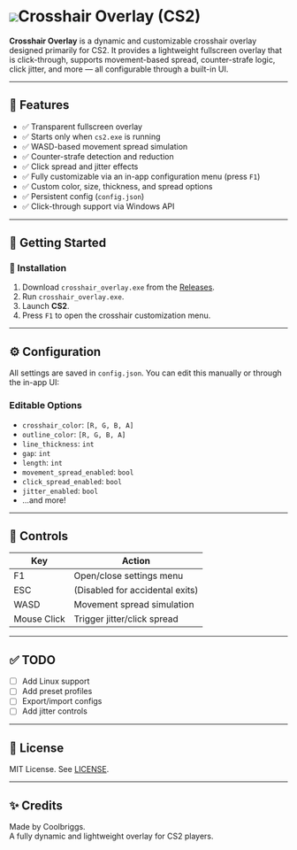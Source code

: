 # ![](https://i.imgur.com/C0iL7TK.png)Crosshair Overlay (CS2)

**Crosshair Overlay** is a dynamic and customizable crosshair overlay designed primarily for CS2. It provides a lightweight fullscreen overlay that is click-through, supports movement-based spread, counter-strafe logic, click jitter, and more — all configurable through a built-in UI.



---

## 🔧 Features

- ✅ Transparent fullscreen overlay  
- ✅ Starts only when `cs2.exe` is running  
- ✅ WASD-based movement spread simulation  
- ✅ Counter-strafe detection and reduction  
- ✅ Click spread and jitter effects  
- ✅ Fully customizable via an in-app configuration menu (press `F1`)  
- ✅ Custom color, size, thickness, and spread options  
- ✅ Persistent config (`config.json`)  
- ✅ Click-through support via Windows API  

---

## 🚀 Getting Started

### 📅 Installation

1. Download `crosshair_overlay.exe` from the [Releases](https://github.com/coolbriggs123/CrossHair-CS2/releases/tag/Release1.0).
2. Run `crosshair_overlay.exe`.
3. Launch **CS2**.
4. Press `F1` to open the crosshair customization menu.

---

## ⚙️ Configuration

All settings are saved in `config.json`. You can edit this manually or through the in-app UI:

### Editable Options

- `crosshair_color`: `[R, G, B, A]`
- `outline_color`: `[R, G, B, A]`
- `line_thickness`: `int`
- `gap`: `int`
- `length`: `int`
- `movement_spread_enabled`: `bool`
- `click_spread_enabled`: `bool`
- `jitter_enabled`: `bool`
- ...and more!

---

## 👟 Controls

| Key         | Action                          |
| ----------- | ------------------------------- |
| F1          | Open/close settings menu        |
| ESC         | (Disabled for accidental exits) |
| WASD        | Movement spread simulation      |
| Mouse Click | Trigger jitter/click spread     |

---

## ✅ TODO

- [ ] Add Linux support
- [ ] Add preset profiles
- [ ] Export/import configs
- [ ] Add jitter controls

---

## 📜 License

MIT License. See [LICENSE](./LICENSE).

---

## ✨ Credits

Made by Coolbriggs.  
A fully dynamic and lightweight overlay for CS2 players.

